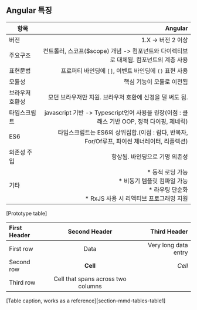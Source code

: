
## Angular 특징

항목 | Angular | 
------------ | -----------: | 
버전  |  1.X -> 버전 2 이상
주요구조  | 컨트롤러, 스코프($scope) 개념 -> 컴포넌트와 다이렉티브로 대체됨. 컴포넌트의 계층 사용 | 
표현문법 | 프로퍼티 바인딩에 `[]`, 이벤트 바인딩에 `()` 표현 사용 |
모듈성 | 핵심 기능이 모듈로 이전됨 | 
브라우저 호환성  | 모던 브라우저만 지원. 브라우저 호환에 신경을 덜 써도 됨. | 
타입스크립트 | javascript 기반 -> Typescript언어 사용을 권장(이점 : 클래스 기반 OOP, 정적 다이핑, 제네릭) |
ES6 | 타입스크립트는 ES6의 상위집합.(이점 : 람다, 반복자, For/Of루프, 파이썬 제너레이터, 리플렉션) |
의존성 주입 | 항상됨. 바인딩으로 기명 의존성 |
기타 | * 동적 로딩 가능<br>* 비동기 템플릿 컴파일 가능<br>* 라우팅 단순화<br>* RxJS 사용 시 리액티브 프로그래밍 지원 |
[Prototype table] 


| First Header  | Second Header | Third Header         |
| :------------ | :-----------: | -------------------: |
| First row     | Data          | Very long data entry |
| Second row    | **Cell**      | *Cell*               |
| Third row     | Cell that spans across two columns  ||
[Table caption, works as a reference][section-mmd-tables-table1] 
